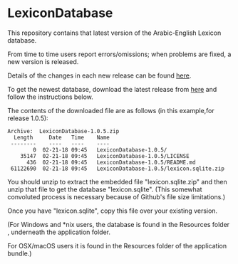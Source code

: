 # LexiconDatabase

This repository contains that latest version of the Arabic-English Lexicon database.


From time to time users report errors/omissions; when problems are fixed, a new version is released. 

Details of the changes in each new release can be found [here](Versions.md).

To get the newest database, download the latest release from [here](https://github.com/laneslexicon/LexiconDatabase/releases) and follow the instructions below. 

The contents of the downloaded file are as follows (in this example,for release 1.0.5): 
```
Archive:  LexiconDatabase-1.0.5.zip
  Length     Date   Time    Name
 --------    ----   ----    ----
        0  02-21-18 09:45   LexiconDatabase-1.0.5/
    35147  02-21-18 09:45   LexiconDatabase-1.0.5/LICENSE
      436  02-21-18 09:45   LexiconDatabase-1.0.5/README.md
 61122690  02-21-18 09:45   LexiconDatabase-1.0.5/lexicon.sqlite.zip
 ```
You should unzip to extract the embedded file "lexicon.sqlite.zip" and then unzip that file to get the database "lexicon.sqlite". (This somewhat convoluted process is necessary because of Github's file size limitations.)

Once you have "lexicon.sqlite", copy this file over your existing version.

(For Windows and \*nix users, the database is found in the Resources folder , underneath the application folder.

For OSX/macOS users it is found in the Resources folder of the application bundle.)

